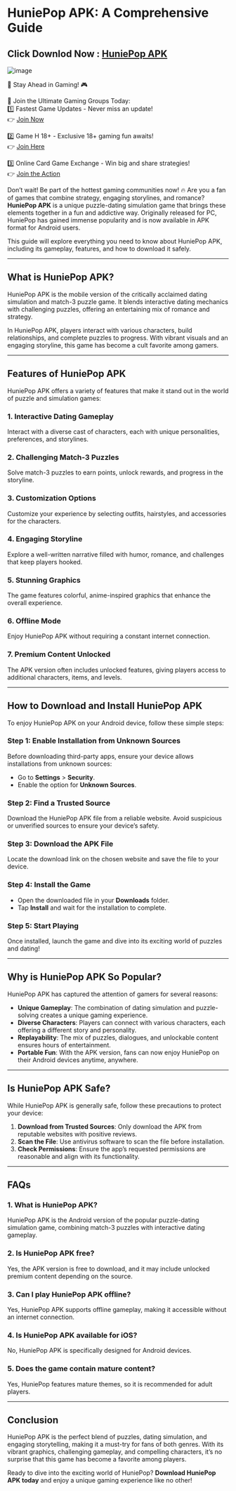 # HuniePop APK: A Comprehensive Guide  

## Click Downlod Now : [HuniePop APK](https://apkfyp.com/huniepop.html)

![image](https://github.com/user-attachments/assets/4517a57e-e43d-4f58-9637-1ccd73e1f755)

🚀 Stay Ahead in Gaming! 🎮  

📢 Join the Ultimate Gaming Groups Today:  
1️⃣ Fastest Game Updates - Never miss an update!  
👉 [Join Now](https://t.me/apk_fyp)  

2️⃣ Game H 18+ - Exclusive 18+ gaming fun awaits!  
👉 [Join Here](https://t.me/apkfypgame18)  

3️⃣ Online Card Game Exchange - Win big and share strategies!  
👉 [Join the Action](https://t.me/apkfypslotgamea)  

Don’t wait! Be part of the hottest gaming communities now! 🔥
Are you a fan of games that combine strategy, engaging storylines, and romance? **HuniePop APK** is a unique puzzle-dating simulation game that brings these elements together in a fun and addictive way. Originally released for PC, HuniePop has gained immense popularity and is now available in APK format for Android users.  

This guide will explore everything you need to know about HuniePop APK, including its gameplay, features, and how to download it safely.  

---

## What is HuniePop APK?  

HuniePop APK is the mobile version of the critically acclaimed dating simulation and match-3 puzzle game. It blends interactive dating mechanics with challenging puzzles, offering an entertaining mix of romance and strategy.  

In HuniePop APK, players interact with various characters, build relationships, and complete puzzles to progress. With vibrant visuals and an engaging storyline, this game has become a cult favorite among gamers.  

---

## Features of HuniePop APK  

HuniePop APK offers a variety of features that make it stand out in the world of puzzle and simulation games:  

### 1. **Interactive Dating Gameplay**  
Interact with a diverse cast of characters, each with unique personalities, preferences, and storylines.  

### 2. **Challenging Match-3 Puzzles**  
Solve match-3 puzzles to earn points, unlock rewards, and progress in the storyline.  

### 3. **Customization Options**  
Customize your experience by selecting outfits, hairstyles, and accessories for the characters.  

### 4. **Engaging Storyline**  
Explore a well-written narrative filled with humor, romance, and challenges that keep players hooked.  

### 5. **Stunning Graphics**  
The game features colorful, anime-inspired graphics that enhance the overall experience.  

### 6. **Offline Mode**  
Enjoy HuniePop APK without requiring a constant internet connection.  

### 7. **Premium Content Unlocked**  
The APK version often includes unlocked features, giving players access to additional characters, items, and levels.  

---

## How to Download and Install HuniePop APK  

To enjoy HuniePop APK on your Android device, follow these simple steps:  

### Step 1: Enable Installation from Unknown Sources  
Before downloading third-party apps, ensure your device allows installations from unknown sources:  
- Go to **Settings** > **Security**.  
- Enable the option for **Unknown Sources**.  

### Step 2: Find a Trusted Source  
Download the HuniePop APK file from a reliable website. Avoid suspicious or unverified sources to ensure your device’s safety.  

### Step 3: Download the APK File  
Locate the download link on the chosen website and save the file to your device.  

### Step 4: Install the Game  
- Open the downloaded file in your **Downloads** folder.  
- Tap **Install** and wait for the installation to complete.  

### Step 5: Start Playing  
Once installed, launch the game and dive into its exciting world of puzzles and dating!  

---

## Why is HuniePop APK So Popular?  

HuniePop APK has captured the attention of gamers for several reasons:  

- **Unique Gameplay**: The combination of dating simulation and puzzle-solving creates a unique gaming experience.  
- **Diverse Characters**: Players can connect with various characters, each offering a different story and personality.  
- **Replayability**: The mix of puzzles, dialogues, and unlockable content ensures hours of entertainment.  
- **Portable Fun**: With the APK version, fans can now enjoy HuniePop on their Android devices anytime, anywhere.  

---

## Is HuniePop APK Safe?  

While HuniePop APK is generally safe, follow these precautions to protect your device:  

1. **Download from Trusted Sources**: Only download the APK from reputable websites with positive reviews.  
2. **Scan the File**: Use antivirus software to scan the file before installation.  
3. **Check Permissions**: Ensure the app’s requested permissions are reasonable and align with its functionality.  

---

## FAQs  

### 1. **What is HuniePop APK?**  
HuniePop APK is the Android version of the popular puzzle-dating simulation game, combining match-3 puzzles with interactive dating gameplay.  

### 2. **Is HuniePop APK free?**  
Yes, the APK version is free to download, and it may include unlocked premium content depending on the source.  

### 3. **Can I play HuniePop APK offline?**  
Yes, HuniePop APK supports offline gameplay, making it accessible without an internet connection.  

### 4. **Is HuniePop APK available for iOS?**  
No, HuniePop APK is specifically designed for Android devices.  

### 5. **Does the game contain mature content?**  
Yes, HuniePop features mature themes, so it is recommended for adult players.  

---

## Conclusion  

HuniePop APK is the perfect blend of puzzles, dating simulation, and engaging storytelling, making it a must-try for fans of both genres. With its vibrant graphics, challenging gameplay, and compelling characters, it’s no surprise that this game has become a favorite among players.  

Ready to dive into the exciting world of HuniePop? **Download HuniePop APK today** and enjoy a unique gaming experience like no other!  
